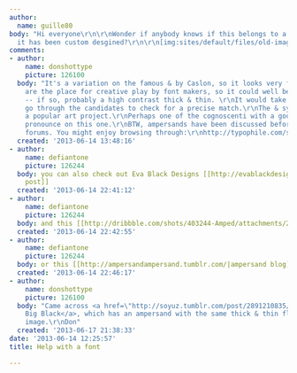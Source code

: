 ```yaml
---
author:
  name: guille80
body: "Hi everyone\r\n\r\nWonder if anybody knows if this belongs to a font, or whether
  it has been custom desgined?\r\n\r\n[img:sites/default/files/old-images/73ringring2_4909.jpg]"
comments:
- author:
    name: donshottype
    picture: 126100
  body: "It's a variation on the famous & by Caslon, so it looks very familiar:\r\n[img:sites/default/files/old-images/CaslonClassicoBoldItalic_4429.jpg]\r\nAmpersands
    are the place for creative play by font makers, so it could well be from a font
    -- if so, probably a high contrast thick & thin. \r\nIt would take some time to
    go through the candidates to check for a precise match.\r\nThe & symbol is also
    a popular art project.\r\nPerhaps one of the cognoscenti with a good memory could
    pronounce on this one.\r\nBTW, ampersands have been discussed before in typophile
    forums. You might enjoy browsing through:\r\nhttp://typophile.com/search/node/ampersand\r\nDon"
  created: '2013-06-14 13:48:16'
- author:
    name: defiantone
    picture: 126244
  body: you can also check out Eva Black Designs [[http://evablackdesign.com/2012/01/ampersands.html|ampersand
    post]]
  created: '2013-06-14 22:41:12'
- author:
    name: defiantone
    picture: 126244
  body: and this [[http://dribbble.com/shots/403244-Amped/attachments/22587|dribble]]
  created: '2013-06-14 22:42:55'
- author:
    name: defiantone
    picture: 126244
  body: or this [[http://ampersandampersand.tumblr.com/|ampersand blog]]
  created: '2013-06-14 22:46:17'
- author:
    name: donshottype
    picture: 126100
  body: "Came across <a href=\"http://soyuz.tumblr.com/post/2891210835/hera-is-a-font-family-in-three-weights-the-family\">Hera
    Big Black</a>, which has an ampersand with the same thick & thin flavor of your
    image.\r\nDon"
  created: '2013-06-17 21:38:33'
date: '2013-06-14 12:25:57'
title: Help with a font

---
```

